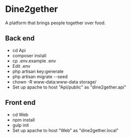 # Dine2gether

A platform that brings people together over food.

## Back end
* cd Api
* composer install
* cp .env.example .env
* Edit .env
* php artisan key:generate
* php artisan migrate --seed
* chown -R www-data:www-data storage/
* Set up apache to host "Api/public" as "dine2gether.api"

## Front end
* cd Web
* npm install
* gulp init
* Set up apache to host "Web" as "dine2gether.local"